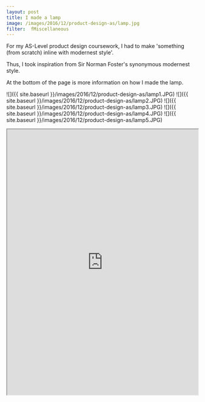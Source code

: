 ```yaml
---
layout: post
title: I made a lamp
image: /images/2016/12/product-design-as/lamp.jpg
filter:  fMiscellaneous
---
```

For my AS-Level product design coursework, I had to make 'something (from scratch) inline with modernest style'.

Thus, I took inspiration from Sir Norman Foster's synonymous modernest style.

At the bottom of the page is more information on how I made the lamp.

![]({{ site.baseurl }}/images/2016/12/product-design-as/lamp1.JPG)
![]({{ site.baseurl }}/images/2016/12/product-design-as/lamp2.JPG)
![]({{ site.baseurl }}/images/2016/12/product-design-as/lamp3.JPG)
![]({{ site.baseurl }}/images/2016/12/product-design-as/lamp4.JPG)
![]({{ site.baseurl }}/images/2016/12/product-design-as/lamp5.JPG)


<iframe src="https://docs.google.com/viewer?srcid=1Tqgnk-JisbBro5NhxlwJm4l7vBBSkUjy&pid=explorer&efh=false&a=v&chrome=false&embedded=true" width="100%" height="700"></iframe>
